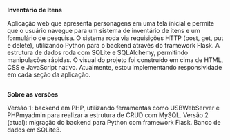 **Inventário de Itens**

Aplicação web que apresenta personagens em uma tela inicial e permite que o usuário navegue para um sistema de inventário de itens e um formulário de pesquisa. 
O sistema roda via requisições HTTP (post, get, put e delete), utilizando Python para o backend através do framework Flask. A estrutura de dados roda com SQLite e SQLAlchemy, permitindo manipulações rápidas.
O visual do projeto foi construído em cima de HTML, CSS e JavaScript nativo. Atualmente, estou implementando responsividade em cada seção da aplicação.

##

**Sobre as versões**

Versão 1: backend em PHP, utilizando ferramentas como USBWebServer e PHPmyadmin para realizar a estrutura de CRUD com MySQL.
Versão 2 (atual): migração do backend para Python com framework Flask. Banco de dados em SQLite3.
